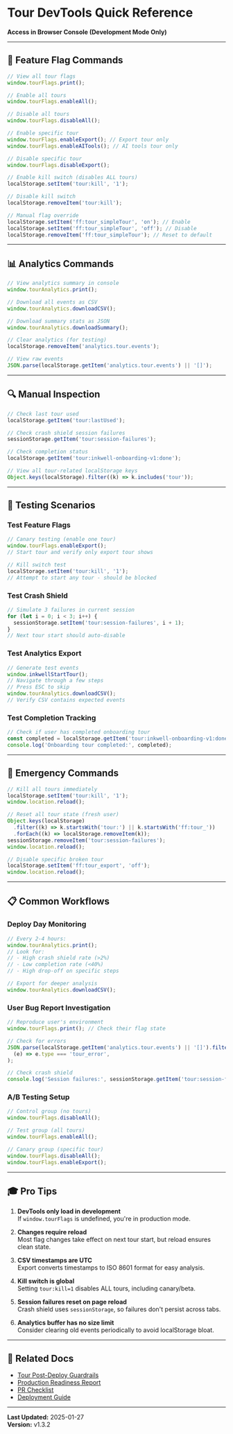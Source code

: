 # Tour DevTools Quick Reference

**Access in Browser Console (Development Mode Only)**

---

## 🎯 Feature Flag Commands

```javascript
// View all tour flags
window.tourFlags.print();

// Enable all tours
window.tourFlags.enableAll();

// Disable all tours
window.tourFlags.disableAll();

// Enable specific tour
window.tourFlags.enableExport(); // Export tour only
window.tourFlags.enableAITools(); // AI tools tour only

// Disable specific tour
window.tourFlags.disableExport();

// Enable kill switch (disables ALL tours)
localStorage.setItem('tour:kill', '1');

// Disable kill switch
localStorage.removeItem('tour:kill');

// Manual flag override
localStorage.setItem('ff:tour_simpleTour', 'on'); // Enable
localStorage.setItem('ff:tour_simpleTour', 'off'); // Disable
localStorage.removeItem('ff:tour_simpleTour'); // Reset to default
```

---

## 📊 Analytics Commands

```javascript
// View analytics summary in console
window.tourAnalytics.print();

// Download all events as CSV
window.tourAnalytics.downloadCSV();

// Download summary stats as JSON
window.tourAnalytics.downloadSummary();

// Clear analytics (for testing)
localStorage.removeItem('analytics.tour.events');

// View raw events
JSON.parse(localStorage.getItem('analytics.tour.events') || '[]');
```

---

## 🔍 Manual Inspection

```javascript
// Check last tour used
localStorage.getItem('tour:lastUsed');

// Check crash shield session failures
sessionStorage.getItem('tour:session-failures');

// Check completion status
localStorage.getItem('tour:inkwell-onboarding-v1:done');

// View all tour-related localStorage keys
Object.keys(localStorage).filter((k) => k.includes('tour'));
```

---

## 🧪 Testing Scenarios

### Test Feature Flags

```javascript
// Canary testing (enable one tour)
window.tourFlags.enableExport();
// Start tour and verify only export tour shows

// Kill switch test
localStorage.setItem('tour:kill', '1');
// Attempt to start any tour - should be blocked
```

### Test Crash Shield

```javascript
// Simulate 3 failures in current session
for (let i = 0; i < 3; i++) {
  sessionStorage.setItem('tour:session-failures', i + 1);
}
// Next tour start should auto-disable
```

### Test Analytics Export

```javascript
// Generate test events
window.inkwellStartTour();
// Navigate through a few steps
// Press ESC to skip
window.tourAnalytics.downloadCSV();
// Verify CSV contains expected events
```

### Test Completion Tracking

```javascript
// Check if user has completed onboarding tour
const completed = localStorage.getItem('tour:inkwell-onboarding-v1:done') === 'true';
console.log('Onboarding tour completed:', completed);
```

---

## 🚨 Emergency Commands

```javascript
// Kill all tours immediately
localStorage.setItem('tour:kill', '1');
window.location.reload();

// Reset all tour state (fresh user)
Object.keys(localStorage)
  .filter((k) => k.startsWith('tour:') || k.startsWith('ff:tour_'))
  .forEach((k) => localStorage.removeItem(k));
sessionStorage.removeItem('tour:session-failures');
window.location.reload();

// Disable specific broken tour
localStorage.setItem('ff:tour_export', 'off');
window.location.reload();
```

---

## 📋 Common Workflows

### Deploy Day Monitoring

```javascript
// Every 2-4 hours:
window.tourAnalytics.print();
// Look for:
// - High crash shield rate (>2%)
// - Low completion rate (<40%)
// - High drop-off on specific steps

// Export for deeper analysis
window.tourAnalytics.downloadCSV();
```

### User Bug Report Investigation

```javascript
// Reproduce user's environment
window.tourFlags.print(); // Check their flag state

// Check for errors
JSON.parse(localStorage.getItem('analytics.tour.events') || '[]').filter(
  (e) => e.type === 'tour_error',
);

// Check crash shield
console.log('Session failures:', sessionStorage.getItem('tour:session-failures'));
```

### A/B Testing Setup

```javascript
// Control group (no tours)
window.tourFlags.disableAll();

// Test group (all tours)
window.tourFlags.enableAll();

// Canary group (specific tour)
window.tourFlags.disableAll();
window.tourFlags.enableExport();
```

---

## 🎓 Pro Tips

1. **DevTools only load in development**  
   If `window.tourFlags` is undefined, you're in production mode.

2. **Changes require reload**  
   Most flag changes take effect on next tour start, but reload ensures clean state.

3. **CSV timestamps are UTC**  
   Export converts timestamps to ISO 8601 format for easy analysis.

4. **Kill switch is global**  
   Setting `tour:kill=1` disables ALL tours, including canary/beta.

5. **Session failures reset on page reload**  
   Crash shield uses `sessionStorage`, so failures don't persist across tabs.

6. **Analytics buffer has no size limit**  
   Consider clearing old events periodically to avoid localStorage bloat.

---

## 🔗 Related Docs

- [Tour Post-Deploy Guardrails](./TOUR_POST_DEPLOY_GUARDRAILS.md)
- [Production Readiness Report](./TOUR_PRODUCTION_READINESS.md)
- [PR Checklist](./PR_TEMPLATE_TOUR_CHECKLIST.md)
- [Deployment Guide](./DEPLOYMENT_CHECKLIST_TOURS.md)

---

**Last Updated:** 2025-01-27  
**Version:** v1.3.2
